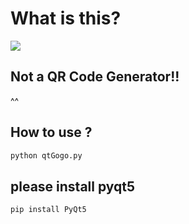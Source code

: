 # What is this?
![](https://i.imgur.com/9kDCyjR.gif)

## Not a QR Code Generator!!
^^

## How to use ?
```bash
python qtGogo.py
```

## please install pyqt5
```bash
pip install PyQt5
```
